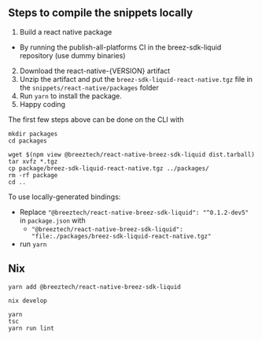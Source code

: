 ## Steps to compile the snippets locally
1. Build a react native package
  - By running the publish-all-platforms CI in the breez-sdk-liquid repository (use dummy binaries)
2. Download the react-native-{VERSION} artifact 
3. Unzip the artifact and put the `breez-sdk-liquid-react-native.tgz` file in the `snippets/react-native/packages` folder
4. Run `yarn` to install the package.
5. Happy coding

The first few steps above can be done on the CLI with

```shell
mkdir packages
cd packages

wget $(npm view @breeztech/react-native-breez-sdk-liquid dist.tarball)
tar xvfz *.tgz
cp package/breez-sdk-liquid-react-native.tgz ../packages/
rm -rf package
cd ..
```

To use locally-generated bindings:
- Replace `"@breeztech/react-native-breez-sdk-liquid": "^0.1.2-dev5"` in `package.json` with
  - `"@breeztech/react-native-breez-sdk-liquid": "file:./packages/breez-sdk-liquid-react-native.tgz"`
- run `yarn`

## Nix

```
yarn add @breeztech/react-native-breez-sdk-liquid

nix develop

yarn
tsc
yarn run lint
```